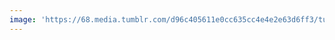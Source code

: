 ```yaml
---
image: 'https://68.media.tumblr.com/d96c405611e0cc635cc4e4e2e63d6ff3/tumblr_ndeon7XBWX1tbdx3so1_1280.jpg'
---
```

